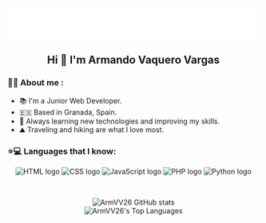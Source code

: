 <p align="center">
    <img src="https://github.com/ArmVV26/ArmVV26/blob/main/img/name.svg" alt="Armando Vaquero" />
    <h2 align="center"> Hi 👋 I'm Armando Vaquero Vargas </h2>
</p>

### 🧑🏽 About me :
  - 📚 I'm a Junior Web Developer.
  - 🇪🇸  Based in Granada, Spain.
  - 🌱 Always learning new technologies and improving my skills.
  - ⛰️ Traveling and hiking are what I love most.

### ⭐💻 Languages that I know:

<p align="center">
  <img src="https://upload.wikimedia.org/wikipedia/commons/3/38/HTML5_Badge.svg" alt="HTML logo" width="100" height="100"/>
  <img src="https://upload.wikimedia.org/wikipedia/commons/6/62/CSS3_logo.svg" alt="CSS logo" width="100" height="100"/>
  <img src="https://upload.wikimedia.org/wikipedia/commons/e/e3/Badge_js-strict_%28cropped%29.png" alt="JavaScript logo" width="100" height="100"/>
  <img src="https://upload.wikimedia.org/wikipedia/commons/3/31/Webysther_20160423_-_Elephpant.svg" alt="PHP logo" width="100" height="100"/>
  <img src="https://upload.wikimedia.org/wikipedia/commons/e/ef/Python_logo_52.svg" alt="Python logo" width="100" height="100"/>
</p>

<br>
<div align="center">

   ![ArmVV26 GitHub stats](https://github-readme-stats.vercel.app/api?username=ArmVV26&theme=tokyonight&show_icons=true&hide_border=false&count_private=true)<br>
   ![ArmVV26's Top Languages](https://github-readme-stats.vercel.app/api/top-langs/?username=ArmVV26&theme=tokyonight&show_icons=true&hide_border=false&layout=compact)

</div>
